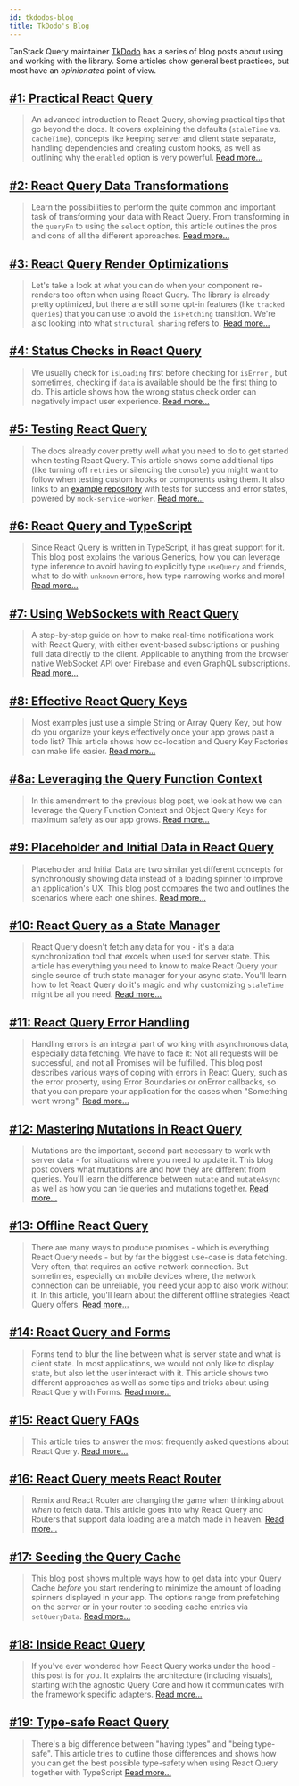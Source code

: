 ```yaml
---
id: tkdodos-blog
title: TkDodo's Blog
---
```


TanStack Query maintainer [TkDodo](https://twitter.com/tkdodo) has a series of blog posts about using and working with the library. Some articles show general best practices, but most have an _opinionated_ point of view.

## [#1: Practical React Query](https://tkdodo.eu/blog/practical-react-query)

> An advanced introduction to React Query, showing practical tips that go beyond the docs. It covers explaining the defaults (`staleTime` vs. `cacheTime`), concepts like keeping server and client state separate, handling dependencies and creating custom hooks, as well as outlining why the `enabled` option is very powerful. [Read more...](https://tkdodo.eu/blog/practical-react-query)

## [#2: React Query Data Transformations](https://tkdodo.eu/blog/react-query-data-transformations)

> Learn the possibilities to perform the quite common and important task of transforming your data with React Query. From transforming in the `queryFn` to using the `select` option, this article outlines the pros and cons of all the different approaches. [Read more...](https://tkdodo.eu/blog/react-query-data-transformations)

## [#3: React Query Render Optimizations](https://tkdodo.eu/blog/react-query-render-optimizations)

> Let's take a look at what you can do when your component re-renders too often when using React Query. The library is already pretty optimized, but there are still some opt-in features (like `tracked queries`) that you can use to avoid the `isFetching` transition. We're also looking into what `structural sharing` refers to. [Read more...](https://tkdodo.eu/blog/react-query-render-optimizations)

## [#4: Status Checks in React Query](https://tkdodo.eu/blog/status-checks-in-react-query)

> We usually check for `isLoading` first before checking for `isError` , but sometimes, checking if `data` is available should be the first thing to do. This article shows how the wrong status check order can negatively impact user experience. [Read more...](https://tkdodo.eu/blog/status-checks-in-react-query)

## [#5: Testing React Query](https://tkdodo.eu/blog/testing-react-query)

> The docs already cover pretty well what you need to do to get started when testing React Query. This article shows some additional tips (like turning off `retries` or silencing the `console`) you might want to follow when testing custom hooks or components using them. It also links to an [example repository](https://github.com/TkDodo/testing-react-query) with tests for success and error states, powered by `mock-service-worker`. [Read more...](https://tkdodo.eu/blog/testing-react-query)

## [#6: React Query and TypeScript](https://tkdodo.eu/blog/react-query-and-type-script)

> Since React Query is written in TypeScript, it has great support for it. This blog post explains the various Generics, how you can leverage type inference to avoid having to explicitly type `useQuery` and friends, what to do with `unknown` errors, how type narrowing works and more! [Read more...](https://tkdodo.eu/blog/react-query-and-type-script)

## [#7: Using WebSockets with React Query](https://tkdodo.eu/blog/using-web-sockets-with-react-query)

> A step-by-step guide on how to make real-time notifications work with React Query, with either event-based subscriptions or pushing full data directly to the client. Applicable to anything from the browser native WebSocket API over Firebase and even GraphQL subscriptions. [Read more...](https://tkdodo.eu/blog/using-web-sockets-with-react-query)

## [#8: Effective React Query Keys](https://tkdodo.eu/blog/effective-react-query-keys)

> Most examples just use a simple String or Array Query Key, but how do you organize your keys effectively once your app grows past a todo list? This article shows how co-location and Query Key Factories can make life easier. [Read more...](https://tkdodo.eu/blog/effective-react-query-keys)

## [#8a: Leveraging the Query Function Context](https://tkdodo.eu/blog/leveraging-the-query-function-context)

> In this amendment to the previous blog post, we look at how we can leverage the Query Function Context and Object Query Keys for maximum safety as our app grows. [Read more...](https://tkdodo.eu/blog/leveraging-the-query-function-context)

## [#9: Placeholder and Initial Data in React Query](https://tkdodo.eu/blog/placeholder-and-initial-data-in-react-query)

> Placeholder and Initial Data are two similar yet different concepts for synchronously showing data instead of a loading spinner to improve an application's UX. This blog post compares the two and outlines the scenarios where each one shines. [Read more...](https://tkdodo.eu/blog/placeholder-and-initial-data-in-react-query)

## [#10: React Query as a State Manager](https://tkdodo.eu/blog/react-query-as-a-state-manager)

> React Query doesn't fetch any data for you - it's a data synchronization tool that excels when used for server state. This article has everything you need to know to make React Query your single source of truth state manager for your async state. You'll learn how to let React Query do it's magic and why customizing `staleTime` might be all you need. [Read more...](https://tkdodo.eu/blog/react-query-as-a-state-manager)

## [#11: React Query Error Handling](https://tkdodo.eu/blog/react-query-error-handling)

> Handling errors is an integral part of working with asynchronous data, especially data fetching. We have to face it: Not all requests will be successful, and not all Promises will be fulfilled. This blog post describes various ways of coping with errors in React Query, such as the error property, using Error Boundaries or onError callbacks, so that you can prepare your application for the cases when "Something went wrong". [Read more...](https://tkdodo.eu/blog/react-query-error-handling)

## [#12: Mastering Mutations in React Query](https://tkdodo.eu/blog/mastering-mutations-in-react-query)

> Mutations are the important, second part necessary to work with server data - for situations where you need to update it. This blog post covers what mutations are and how they are different from queries. You'll learn the difference between `mutate` and `mutateAsync` as well as how you can tie queries and mutations together. [Read more...](https://tkdodo.eu/blog/mastering-mutations-in-react-query)

## [#13: Offline React Query](https://tkdodo.eu/blog/offline-react-query)

> There are many ways to produce promises - which is everything React Query needs - but by far the biggest use-case is data fetching. Very often, that requires an active network connection. But sometimes, especially on mobile devices where, the network connection can be unreliable, you need your app to also work without it. In this article, you'll learn about the different offline strategies React Query offers. [Read more...](https://tkdodo.eu/blog/offline-react-query)

## [#14: React Query and Forms](https://tkdodo.eu/blog/react-query-and-forms)

> Forms tend to blur the line between what is server state and what is client state. In most applications, we would not only like to display state, but also let the user interact with it. This article shows two different approaches as well as some tips and tricks about using React Query with Forms. [Read more...](https://tkdodo.eu/blog/react-query-and-forms)

## [#15: React Query FAQs](https://tkdodo.eu/blog/react-query-fa-qs)

> This article tries to answer the most frequently asked questions about React Query. [Read more...](https://tkdodo.eu/blog/react-query-fa-qs)

## [#16: React Query meets React Router](https://tkdodo.eu/blog/react-query-meets-react-router)

> Remix and React Router are changing the game when thinking about _when_ to fetch data. This article goes into why React Query and Routers that support data loading are a match made in heaven. [Read more...](https://tkdodo.eu/blog/react-query-meets-react-router)

## [#17: Seeding the Query Cache](https://tkdodo.eu/blog/seeding-the-query-cache)

> This blog post shows multiple ways how to get data into your Query Cache _before_ you start rendering to minimize the amount of loading spinners displayed in your app. The options range from prefetching on the server or in your router to seeding cache entries via `setQueryData`. [Read more...](https://tkdodo.eu/blog/seeding-the-query-cache)

## [#18: Inside React Query](https://tkdodo.eu/blog/inside-react-query)

> If you've ever wondered how React Query works under the hood - this post is for you. It explains the architecture (including visuals), starting with the agnostic Query Core and how it communicates with the framework specific adapters. [Read more...](https://tkdodo.eu/blog/inside-react-query)

## [#19: Type-safe React Query](https://tkdodo.eu/blog/type-safe-react-query)

> There's a big difference between "having types" and "being type-safe". This article tries to outline those differences and shows how you can get the best possible type-safety when using React Query together with TypeScript [Read more...](https://tkdodo.eu/blog/inside-react-query)
